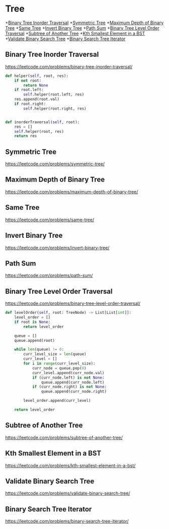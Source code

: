 # Tree

+[Binary Tree Inorder Traversal](#binary-tree-inorder-traversal)
+[Symmetric Tree](#symmetric-tree)
+[Maximum Depth of Binary Tree](#maximum-depth-of-binary-tree)
+[Same Tree](#same-tree)
+[Invert Binary Tree](#invert-binary-tree)
+[Path Sum](#path-sum)
+[Binary Tree Level Order Traversal](#binary-tree-level-order-traversal)
+[Subtree of Another Tree](#subtree-of-another-tree)
+[Kth Smallest Element in a BST](#kth-smallest-element-in-a-bst)
+[Validate Binary Search Tree](#validate-binary-search-tree)
+[Binary Search Tree Iterator](#binary-search-tree-iterator)

## Binary Tree Inorder Traversal

https://leetcode.com/problems/binary-tree-inorder-traversal/

```python
def helper(self, root, res):
    if not root:
        return None
    if root.left:
        self.helper(root.left, res)
    res.append(root.val)
    if root.right:
        self.helper(root.right, res)


def inorderTraversal(self, root):
    res = []
    self.helper(root, res)
    return res

```

## Symmetric Tree

https://leetcode.com/problems/symmetric-tree/

## Maximum Depth of Binary Tree

https://leetcode.com/problems/maximum-depth-of-binary-tree/

## Same Tree

https://leetcode.com/problems/same-tree/



## Invert Binary Tree
https://leetcode.com/problems/invert-binary-tree/

## Path Sum

https://leetcode.com/problems/path-sum/

## Binary Tree Level Order Traversal

https://leetcode.com/problems/binary-tree-level-order-traversal/

```python
def levelOrder(self, root: TreeNode) -> List[List[int]]:
    level_order = []
    if root is None:
        return level_order

    queue = []
    queue.append(root)

    while len(queue) != 0:
        curr_level_size = len(queue)
        curr_level = []
        for i in range(curr_level_size):
            curr_node = queue.pop(0)
            curr_level.append(curr_node.val)
            if (curr_node.left) is not None:
                queue.append(curr_node.left)
            if (curr_node.right) is not None:
                queue.append(curr_node.right)

        level_order.append(curr_level)

    return level_order

```

## Subtree of Another Tree

https://leetcode.com/problems/subtree-of-another-tree/

## Kth Smallest Element in a BST

https://leetcode.com/problems/kth-smallest-element-in-a-bst/

## Validate Binary Search Tree

https://leetcode.com/problems/validate-binary-search-tree/

## Binary Search Tree Iterator

https://leetcode.com/problems/binary-search-tree-iterator/
